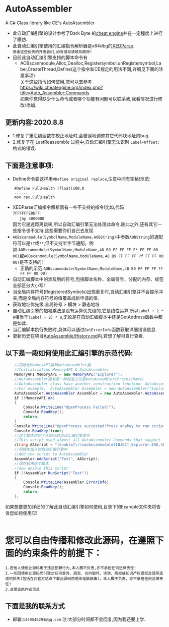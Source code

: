 # AutoAssembler
A C# Class library like CE's AutoAssembler<br>
* 此自动汇编引擎的设计参考了Dark Byte 的[cheat engine](https://github.com/cheat-engine/cheat-engine)并在一定程度上进行了模仿.<br>
* 此自动汇编引擎使用的汇编指令解析器是x64dbg的[XEDParse](https://github.com/x64dbg/XEDParse).<br>
`感谢这些优秀的开发者们,如有侵权请联系删除!`<br>
* 目前此自动汇编引擎支持的脚本命令有
  * AOBscanmodule,Alloc,Dealloc,Registersymbol,unRegistersymbol,Label,CreateThread,Define(这个指令和CE规定的用法不同,详细见下面的注意事项)<br>
    关于这些指令如何使用,您可以去参考 https://wiki.cheatengine.org/index.php?title=Auto_Assembler:Commands<br>
如果你觉得缺少什么命令或者哪个功能有问题可以联系我,我看情况进行修改/添加.<br>
## 更新内容:2020.8.8
* 1.修复了重汇编函数在校正地址时,会错误地调整其它代码块地址的bug.
* 2.修复了在 LastReassemble 过程中,自动汇编引擎无法识别 `Label+Offset:` 格式的错误.
## 下面是注意事项:
* Define命令要这样用`#Define original replace`,注意中间有空格!示范:
```assembly
	#Define FullHealth (float)100.0
	......
	mov rax,FullHealth
```
* XEDParse汇编指令解析器有一些不支持的指令!比如,代码<br>`7FFFFFFE8BFF:`<br>`   jmp 4000000`<br>因为它是远距离跳转,所以自动汇编引擎无法处理此命令.除此之外,还有其它一些指令也不支持,这些需要你们自己去发现.<br>
* `AOBscanmodule(SymbolName,ModuleName,AOBString)`中参数`AOBString`的通配符可以是`??`或`**`,但不支持半字节通配。例如:`AOBscanmodule(SymbolName,ModuleName,48 B9 FF FF FF F* FF FF 00 00)`或`AOBscanmodule(SymbolName,ModuleName,48 B9 FF FF FF ?f FF FF 00 00)`是不支持的!
	* 正确的示范:`AOBscanmodule(SymbolName,ModuleName,48 B9 FF FF FF ?? FF FF 00 00)`
* 自动汇编脚本中的涉及到的符号,包括脚本名称、全局符号、分配的内存、标签全部区分大小写!<br>
* 当全局内存符号(RegisteredSymbols)出现重复时,自动汇编引擎并不会提示冲突,而是全局内存符号的值覆盖成新申请的值.<br>
* 获取地址优先级:全局符号 > 模块 > 静态地址<br>
* 自动汇编引擎的加减乘法是没有运算优先级的,它是线性运算,所以`Label + 2 * 8`相当于`(Label + 2) * 8`,无论是在自动汇编脚本中还是GetAddress函数中都是如此.<br>
* 当汇编脚本执行失败时,具体可以通过`GetErrorInfo`函数获取详细错误信息.
* 更新历史在项目[AutoAssemble/History.md](https://github.com/S1nyer/AutoAssembler/blob/master/AutoAssembler/History.md)内,若想了解可自行查看.
## 以下是一段如何使用此汇编引擎的示范代码:<br>
```c#
    //初始化MemoryAPI类和AutoAssembler类
    //Initialization MemoryAPI & AutoAssembler
    MemoryAPI MemoryAPI = new MemoryAPI("Explorer");
    //AutoAssembler类有另一种构造方法是AutoAssembler(ProcessName)
    //AutoAssembler class have another construction function: AutoAssembler(ProcessName)
    //For example,  AutoAssembler Assembler = new AutoAssembler("Explorer");
    AutoAssembler.AutoAssembler Assembler = new AutoAssembler.AutoAssembler(MemoryAPI);
    if (!MemoryAPI.ok)
    {
        Console.WriteLine("OpenProcess Failed!");
        Console.ReadKey();
        return;
    }
    Console.WriteLine("OpenProcess successed!Press anykey to run script which below...");
    Console.ReadKey(true);
    //这个脚本用到了大部分的自动汇编引擎命令
    //This script used almost all AutoAssembler Commands that support
    string AAScript = "[enable]\r\naobscanmodule(INJECT,Explorer.EXE,48 B9 FF FF FF FF FF FF 00 00) // should be unique\r\nalloc(ThreadMemory,256)\r\nalloc(newmem,1000,Explorer.exe)\r\nlabel(code)\r\nlabel(return)\r\nnewmem:\r\ncode:\r\n  mov rcx,0000FFFFFFFFFFFF\r\n  nop 9\r\n  jmp return\r\nINJECT:\r\n  jmp newmem\r\n  nop 5\r\nreturn:\r\nThreadMemory:\r\nmov rax,12345678\r\npush rax\r\nsub rax,rax\r\npop rax\r\nret\r\nThreadMemory + 100:\r\ndb 00 00 00 80\r\nCreateThread(ThreadMemory)\r\nregistersymbol(INJECT)\r\nregistersymbol(ThreadMemory)\r\n[DISABLE]\r\nINJECT:\r\n  db 48 B9 FF FF FF FF FF FF 00 00\r\nunregistersymbol(INJECT)\r\nunregistersymbol(ThreadMemory)\r\ndealloc(newmem)\r\ndealloc(ThreadMemory)";
    //将脚本加入到自动汇编引擎中
    //Add the script to AutoAssembler
    Assembler.AddScript("Test", AAScript);
    //现在启用这个脚本
    //now enable this script
    if (!Assembler.RunScript("Test")) 
    {
        Console.WriteLine(Assembler.ErrorInfo);
        Console.ReadKey();
        return;
    };
```
如果想要更加详细的了解此自动汇编引擎如何使用,目录下的Example文件夹将告诉您如何使用它!<br>
<br>
# 您可以自由传播和修改此源码，在遵照下面的约束条件的前提下：
  ``1.若他人使用此源码用于违法犯罪行为,本人概不负责,亦不承担任何法律责任!``<br>
  ``2.一切因使用此源码而引致之任何意外、疏忽、合约毁坏、诽谤、版权或知识产权侵犯及其所造成的损失(包括在非官方站点下载此源码而感染电脑病毒)，本人概不负责，亦不承担任何法律责任!``<br>
  ``3.请保留原作者信息``<br>
## 下面是我的联系方式<br>
* 邮箱:`1149548291@qq.com`  注:大部分时间都不会回复,因为我还要上学.

